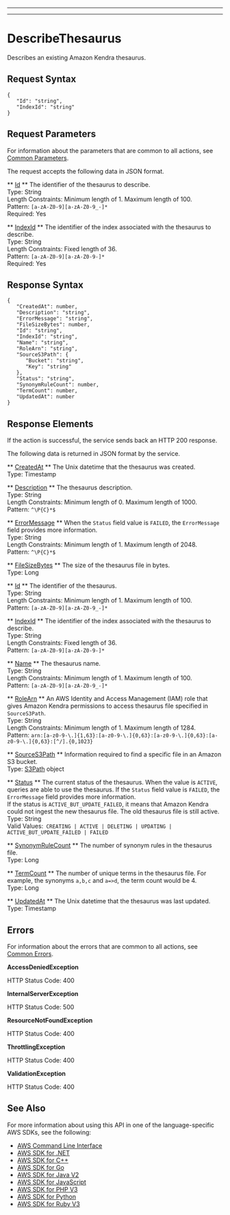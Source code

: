 --------

--------

# DescribeThesaurus<a name="API_DescribeThesaurus"></a>

Describes an existing Amazon Kendra thesaurus\.

## Request Syntax<a name="API_DescribeThesaurus_RequestSyntax"></a>

```
{
   "Id": "string",
   "IndexId": "string"
}
```

## Request Parameters<a name="API_DescribeThesaurus_RequestParameters"></a>

For information about the parameters that are common to all actions, see [Common Parameters](CommonParameters.md)\.

The request accepts the following data in JSON format\.

 ** [Id](#API_DescribeThesaurus_RequestSyntax) **   <a name="Kendra-DescribeThesaurus-request-Id"></a>
The identifier of the thesaurus to describe\.  
Type: String  
Length Constraints: Minimum length of 1\. Maximum length of 100\.  
Pattern: `[a-zA-Z0-9][a-zA-Z0-9_-]*`   
Required: Yes

 ** [IndexId](#API_DescribeThesaurus_RequestSyntax) **   <a name="Kendra-DescribeThesaurus-request-IndexId"></a>
The identifier of the index associated with the thesaurus to describe\.  
Type: String  
Length Constraints: Fixed length of 36\.  
Pattern: `[a-zA-Z0-9][a-zA-Z0-9-]*`   
Required: Yes

## Response Syntax<a name="API_DescribeThesaurus_ResponseSyntax"></a>

```
{
   "CreatedAt": number,
   "Description": "string",
   "ErrorMessage": "string",
   "FileSizeBytes": number,
   "Id": "string",
   "IndexId": "string",
   "Name": "string",
   "RoleArn": "string",
   "SourceS3Path": { 
      "Bucket": "string",
      "Key": "string"
   },
   "Status": "string",
   "SynonymRuleCount": number,
   "TermCount": number,
   "UpdatedAt": number
}
```

## Response Elements<a name="API_DescribeThesaurus_ResponseElements"></a>

If the action is successful, the service sends back an HTTP 200 response\.

The following data is returned in JSON format by the service\.

 ** [CreatedAt](#API_DescribeThesaurus_ResponseSyntax) **   <a name="Kendra-DescribeThesaurus-response-CreatedAt"></a>
The Unix datetime that the thesaurus was created\.  
Type: Timestamp

 ** [Description](#API_DescribeThesaurus_ResponseSyntax) **   <a name="Kendra-DescribeThesaurus-response-Description"></a>
The thesaurus description\.  
Type: String  
Length Constraints: Minimum length of 0\. Maximum length of 1000\.  
Pattern: `^\P{C}*$` 

 ** [ErrorMessage](#API_DescribeThesaurus_ResponseSyntax) **   <a name="Kendra-DescribeThesaurus-response-ErrorMessage"></a>
When the `Status` field value is `FAILED`, the `ErrorMessage` field provides more information\.   
Type: String  
Length Constraints: Minimum length of 1\. Maximum length of 2048\.  
Pattern: `^\P{C}*$` 

 ** [FileSizeBytes](#API_DescribeThesaurus_ResponseSyntax) **   <a name="Kendra-DescribeThesaurus-response-FileSizeBytes"></a>
The size of the thesaurus file in bytes\.  
Type: Long

 ** [Id](#API_DescribeThesaurus_ResponseSyntax) **   <a name="Kendra-DescribeThesaurus-response-Id"></a>
The identifier of the thesaurus\.  
Type: String  
Length Constraints: Minimum length of 1\. Maximum length of 100\.  
Pattern: `[a-zA-Z0-9][a-zA-Z0-9_-]*` 

 ** [IndexId](#API_DescribeThesaurus_ResponseSyntax) **   <a name="Kendra-DescribeThesaurus-response-IndexId"></a>
The identifier of the index associated with the thesaurus to describe\.  
Type: String  
Length Constraints: Fixed length of 36\.  
Pattern: `[a-zA-Z0-9][a-zA-Z0-9-]*` 

 ** [Name](#API_DescribeThesaurus_ResponseSyntax) **   <a name="Kendra-DescribeThesaurus-response-Name"></a>
The thesaurus name\.  
Type: String  
Length Constraints: Minimum length of 1\. Maximum length of 100\.  
Pattern: `[a-zA-Z0-9][a-zA-Z0-9_-]*` 

 ** [RoleArn](#API_DescribeThesaurus_ResponseSyntax) **   <a name="Kendra-DescribeThesaurus-response-RoleArn"></a>
An AWS Identity and Access Management \(IAM\) role that gives Amazon Kendra permissions to access thesaurus file specified in `SourceS3Path`\.   
Type: String  
Length Constraints: Minimum length of 1\. Maximum length of 1284\.  
Pattern: `arn:[a-z0-9-\.]{1,63}:[a-z0-9-\.]{0,63}:[a-z0-9-\.]{0,63}:[a-z0-9-\.]{0,63}:[^/].{0,1023}` 

 ** [SourceS3Path](#API_DescribeThesaurus_ResponseSyntax) **   <a name="Kendra-DescribeThesaurus-response-SourceS3Path"></a>
Information required to find a specific file in an Amazon S3 bucket\.  
Type: [S3Path](API_S3Path.md) object

 ** [Status](#API_DescribeThesaurus_ResponseSyntax) **   <a name="Kendra-DescribeThesaurus-response-Status"></a>
The current status of the thesaurus\. When the value is `ACTIVE`, queries are able to use the thesaurus\. If the `Status` field value is `FAILED`, the `ErrorMessage` field provides more information\.   
If the status is `ACTIVE_BUT_UPDATE_FAILED`, it means that Amazon Kendra could not ingest the new thesaurus file\. The old thesaurus file is still active\.   
Type: String  
Valid Values:` CREATING | ACTIVE | DELETING | UPDATING | ACTIVE_BUT_UPDATE_FAILED | FAILED` 

 ** [SynonymRuleCount](#API_DescribeThesaurus_ResponseSyntax) **   <a name="Kendra-DescribeThesaurus-response-SynonymRuleCount"></a>
The number of synonym rules in the thesaurus file\.  
Type: Long

 ** [TermCount](#API_DescribeThesaurus_ResponseSyntax) **   <a name="Kendra-DescribeThesaurus-response-TermCount"></a>
The number of unique terms in the thesaurus file\. For example, the synonyms `a,b,c` and `a=>d`, the term count would be 4\.   
Type: Long

 ** [UpdatedAt](#API_DescribeThesaurus_ResponseSyntax) **   <a name="Kendra-DescribeThesaurus-response-UpdatedAt"></a>
The Unix datetime that the thesaurus was last updated\.  
Type: Timestamp

## Errors<a name="API_DescribeThesaurus_Errors"></a>

For information about the errors that are common to all actions, see [Common Errors](CommonErrors.md)\.

 **AccessDeniedException**   
  
HTTP Status Code: 400

 **InternalServerException**   
  
HTTP Status Code: 500

 **ResourceNotFoundException**   
  
HTTP Status Code: 400

 **ThrottlingException**   
  
HTTP Status Code: 400

 **ValidationException**   
  
HTTP Status Code: 400

## See Also<a name="API_DescribeThesaurus_SeeAlso"></a>

For more information about using this API in one of the language\-specific AWS SDKs, see the following:
+  [AWS Command Line Interface](https://docs.aws.amazon.com/goto/aws-cli/kendra-2019-02-03/DescribeThesaurus) 
+  [AWS SDK for \.NET](https://docs.aws.amazon.com/goto/DotNetSDKV3/kendra-2019-02-03/DescribeThesaurus) 
+  [AWS SDK for C\+\+](https://docs.aws.amazon.com/goto/SdkForCpp/kendra-2019-02-03/DescribeThesaurus) 
+  [AWS SDK for Go](https://docs.aws.amazon.com/goto/SdkForGoV1/kendra-2019-02-03/DescribeThesaurus) 
+  [AWS SDK for Java V2](https://docs.aws.amazon.com/goto/SdkForJavaV2/kendra-2019-02-03/DescribeThesaurus) 
+  [AWS SDK for JavaScript](https://docs.aws.amazon.com/goto/AWSJavaScriptSDK/kendra-2019-02-03/DescribeThesaurus) 
+  [AWS SDK for PHP V3](https://docs.aws.amazon.com/goto/SdkForPHPV3/kendra-2019-02-03/DescribeThesaurus) 
+  [AWS SDK for Python](https://docs.aws.amazon.com/goto/boto3/kendra-2019-02-03/DescribeThesaurus) 
+  [AWS SDK for Ruby V3](https://docs.aws.amazon.com/goto/SdkForRubyV3/kendra-2019-02-03/DescribeThesaurus) 